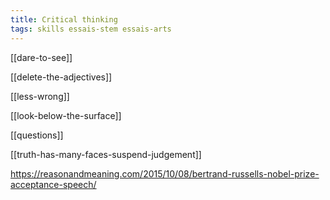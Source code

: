 ```yaml
---
title: Critical thinking 
tags: skills essais-stem essais-arts
---
```


[[dare-to-see]]

[[delete-the-adjectives]]

[[less-wrong]]

[[look-below-the-surface]]

[[questions]]

[[truth-has-many-faces-suspend-judgement]]

<https://reasonandmeaning.com/2015/10/08/bertrand-russells-nobel-prize-acceptance-speech/>



